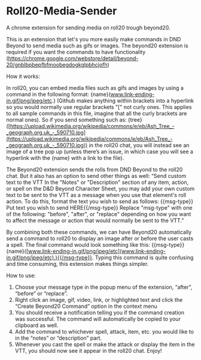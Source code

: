 # Roll20-Media-Sender
A chrome extension for sending media on roll20 trough beyond20.

This is an extension that let's you more easily make commands in DND Beyond to send media such as gifs or images.
The beyond20 extension is required if you want the commands to have functionality (https://chrome.google.com/webstore/detail/beyond-20/gnblbpbepfbfmoobegdogkglpbhcjofh)

How it works:

In roll20, you can embed media files such as gifs and images by using a command in the following format: {name}(www.link-ending-in.gif/png/jpeg/etc.) (Github makes anything within brackets into a hyperlink so you would normally use regular brackets "[" not curly ones. This applies to all sample commands in this file, imagine that all the curly brackets are normal ones). 
So if you send something such as: {tree}([https://upload.wikimedia.org/wikipedia/commons/e/eb/Ash_Tree_-_geograph.org.uk_-_590710.jpg](https://upload.wikimedia.org/wikipedia/commons/e/eb/Ash_Tree_-_geograph.org.uk_-_590710.jpg)) in the roll20 chat, 
you will instead see an image of a tree pop up (unless there’s an issue, in which case you will see a hyperlink with the {name} with a link to the file).

The Beyond20 extension sends the rolls from DND Beyond to the roll20 chat. But it also has an option to send other things as well:
“Send custom text to the VTT
In the "Notes" or "Description" section of any item, action, or spell on the D&D Beyond Character Sheet, you may add your own custom text to be sent to the VTT as a message when you use that element's roll action.
To do this, format the text you wish to send as follows:
{{msg-type}} Put text you wish to send HERE{{/msg-type}}
Replace "msg-type" with one of the following: "before", "after", or "replace" depending on how you want to affect the message or action that would normally be sent to the VTT.”

By combining both these commands, we can have Beyond20 automatically send a command to roll20 to display an image after or before the user casts a spell. 
The final command would look something like this: {{msg-type}} {name}([www.link-ending-in.gif/png/jpeg/etc](www.link-ending-in.gif/png/jpeg/etc).){{/msg-type}}. 
Typing this command is quite confusing and time consuming, this extension makes things simpler.

How to use:
1.	Choose your message type in the popup menu of the extension, “after”, “before” or “replace”.
2.	Right click an image, gif, video, link, or highlighted text and click the “Create Beyond20 Command” option in the context menu
3.	You should receive a notification telling you if the command creation was successful. The command will automatically be copied to your clipboard as well.
4.	Add the command to whichever spell, attack, item, etc. you would like to in the “notes” or “description” part.
5.	Whenever you cast the spell or make the attack or display the item in the VTT, you should now see it appear in the roll20 chat. Enjoy!
